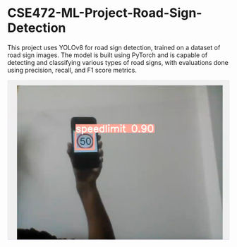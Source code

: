 # CSE472-ML-Project-Road-Sign-Detection
This project uses YOLOv8 for road sign detection, trained on a dataset of road sign images. The model is built using PyTorch and is capable of detecting and classifying various types of road signs, with evaluations done using precision, recall, and F1 score metrics.


![alt text](first.png)

